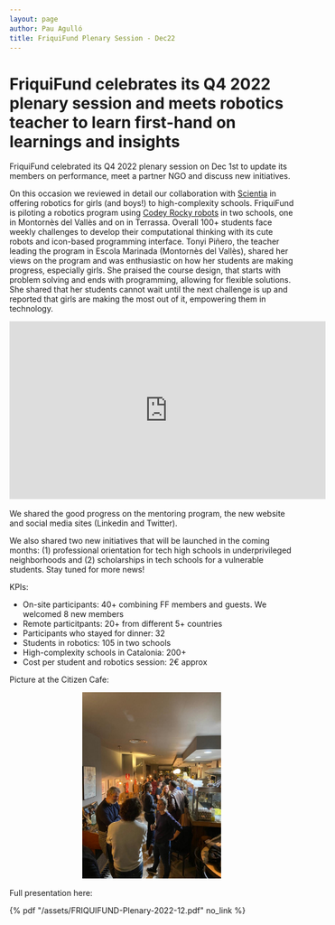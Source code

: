 ```yaml
---
layout: page
author: Pau Agulló
title: FriquiFund Plenary Session - Dec22
---
```


# FriquiFund celebrates its Q4 2022 plenary session and meets robotics teacher to learn first-hand on learnings and insights

FriquiFund celebrated its Q4 2022 plenary session on Dec 1st to update its members on performance, meet a partner NGO and discuss new initiatives.

On this occasion we reviewed in detail our collaboration with <a href="https://scientia.es" target="_blank">Scientia</a> in offering robotics for girls (and boys!) to high-complexity schools.
FriquiFund is piloting a robotics program using <a href="https://www.youtube.com/watch?v=VzSEg4iR9e0" target="_blank">Codey Rocky robots</a> in two schools, one in Montornès del Vallès and on in Terrassa. Overall 100+ students face weekly challenges to develop their computational thinking with its cute robots and icon-based programming interface.
Tonyi Piñero, the teacher leading the program in Escola Marinada (Montornès del Vallès), shared her views on the program and was enthusiastic on how her students are making progress, especially girls. She praised the course design, that starts with problem solving and ends with programming, allowing for flexible solutions.
She shared that her students cannot wait until the next challenge is up and reported that girls are making the most out of it, empowering them in technology.

<div style="text-align: center">
    <iframe width="560" height="315" src="https://www.youtube.com/embed/VzSEg4iR9e0" title="YouTube video player" frameborder="0" allow="accelerometer; autoplay; clipboard-write; encrypted-media; gyroscope; picture-in-picture" allowfullscreen></iframe>
</div>

We shared the good progress on the mentoring program, the new website and social media sites (Linkedin and Twitter).

We also shared two new initiatives that will be launched in the coming months: (1) professional orientation for tech high schools in underprivileged neighborhoods and (2) scholarships in tech schools for a vulnerable students. Stay tuned for more news!

KPIs:

- On-site participants: 40+ combining FF members and guests. We welcomed 8 new members
- Remote particitpants: 20+ from different 5+ countries
- Participants who stayed for dinner: 32
- Students in robotics: 105 in two schools
- High-complexity schools in Catalonia: 200+
- Cost per student and robotics session: 2€ approx

Picture at the Citizen Cafe:

<div style="text-align: center">
    <img src="/assets/Plenary-Dec-22.jpeg" width="49%" style="text-align: center"/>
</div>

Full presentation here:

{% pdf "/assets/FRIQUIFUND-Plenary-2022-12.pdf" no_link %}

